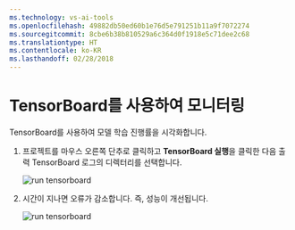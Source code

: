 ```yaml
---
ms.technology: vs-ai-tools
ms.openlocfilehash: 49882db50ed60b1e76d5e791251b11a9f7072274
ms.sourcegitcommit: 8cbe6b38b810529a6c364d0f1918e5c71dee2c68
ms.translationtype: HT
ms.contentlocale: ko-KR
ms.lasthandoff: 02/28/2018
---
```

# <a name="monitor-with-tensorboard"></a>TensorBoard를 사용하여 모니터링

TensorBoard를 사용하여 모델 학습 진행률을 시각화합니다.

1. 프로젝트를 마우스 오른쪽 단추로 클릭하고 **TensorBoard 실행**을 클릭한 다음 출력 TensorBoard 로그의 디렉터리를 선택합니다.

    ![run tensorboard](media\monitor-tensorboard\run-tensorboard.png)

1. 시간이 지나면 오류가 감소합니다. 즉, 성능이 개선됩니다.

    ![run tensorboard](media\monitor-tensorboard\tensorboard.png)